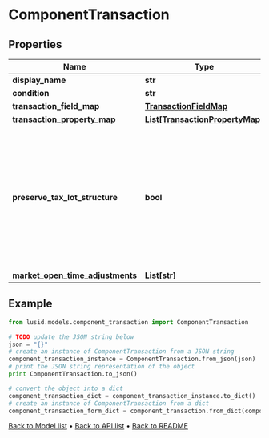 # ComponentTransaction


## Properties
Name | Type | Description | Notes
------------ | ------------- | ------------- | -------------
**display_name** | **str** |  | 
**condition** | **str** |  | [optional] 
**transaction_field_map** | [**TransactionFieldMap**](TransactionFieldMap.md) |  | 
**transaction_property_map** | [**List[TransactionPropertyMap]**](TransactionPropertyMap.md) |  | 
**preserve_tax_lot_structure** | **bool** | Controls if tax lot structure should be preserved when cost base is transferred to a new holding. For example in Spin Off instrument events. | [optional] 
**market_open_time_adjustments** | **List[str]** |  | [optional] 

## Example

```python
from lusid.models.component_transaction import ComponentTransaction

# TODO update the JSON string below
json = "{}"
# create an instance of ComponentTransaction from a JSON string
component_transaction_instance = ComponentTransaction.from_json(json)
# print the JSON string representation of the object
print ComponentTransaction.to_json()

# convert the object into a dict
component_transaction_dict = component_transaction_instance.to_dict()
# create an instance of ComponentTransaction from a dict
component_transaction_form_dict = component_transaction.from_dict(component_transaction_dict)
```
[Back to Model list](../README.md#documentation-for-models) &#8226; [Back to API list](../README.md#documentation-for-api-endpoints) &#8226; [Back to README](../README.md)


